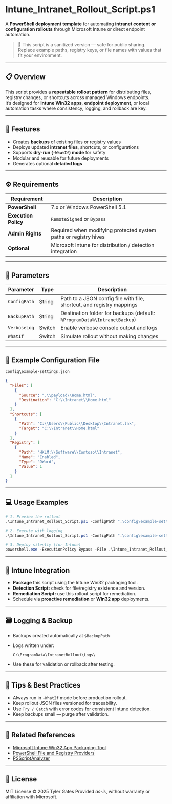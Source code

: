 # Intune_Intranet_Rollout_Script.ps1

A **PowerShell deployment template** for automating **intranet content or configuration rollouts** through Microsoft Intune or direct endpoint automation.

> 🧩 This script is a sanitized version — safe for public sharing.  
> Replace example paths, registry keys, or file names with values that fit your environment.

---

## 📋 Overview

This script provides a **repeatable rollout pattern** for distributing files, registry changes, or shortcuts across managed Windows endpoints.  
It’s designed for **Intune Win32 apps**, **endpoint deployment**, or local automation tasks where consistency, logging, and rollback are key.

---

## 🚀 Features

- Creates **backups** of existing files or registry values  
- Deploys updated **intranet files**, shortcuts, or configurations  
- Supports **dry-run (`-WhatIf`) mode** for safety  
- Modular and reusable for future deployments  
- Generates optional **detailed logs**

---

## ⚙️ Requirements

| Requirement | Description |
|--------------|-------------|
| **PowerShell** | 7.x or Windows PowerShell 5.1 |
| **Execution Policy** | `RemoteSigned` or `Bypass` |
| **Admin Rights** | Required when modifying protected system paths or registry hives |
| **Optional** | Microsoft Intune for distribution / detection integration |

---

## 🧠 Parameters

| Parameter | Type | Description |
|------------|------|-------------|
| `ConfigPath` | String | Path to a JSON config file with file, shortcut, and registry mappings |
| `BackupPath` | String | Destination folder for backups (default: `%ProgramData%\IntranetBackup`) |
| `VerboseLog` | Switch | Enable verbose console output and logs |
| `WhatIf` | Switch | Simulate rollout without making changes |

---

## 🧾 Example Configuration File

`config\example-settings.json`

```json
{
  "Files": [
    {
      "Source": ".\\payload\\Home.html",
      "Destination": "C:\\Intranet\\Home.html"
    }
  ],
  "Shortcuts": [
    {
      "Path": "C:\\Users\\Public\\Desktop\\Intranet.lnk",
      "Target": "C:\\Intranet\\Home.html"
    }
  ],
  "Registry": [
    {
      "Path": "HKLM:\\Software\\Contoso\\Intranet",
      "Name": "Enabled",
      "Type": "DWord",
      "Value": 1
    }
  ]
}
````

---

## 💻 Usage Examples

```powershell
# 1. Preview the rollout
.\Intune_Intranet_Rollout_Script.ps1 -ConfigPath ".\config\example-settings.json" -WhatIf

# 2. Execute with logging
.\Intune_Intranet_Rollout_Script.ps1 -ConfigPath ".\config\example-settings.json" -VerboseLog

# 3. Deploy silently (for Intune)
powershell.exe -ExecutionPolicy Bypass -File .\Intune_Intranet_Rollout_Script.ps1
```

---

## 🧱 Intune Integration

* **Package** this script using the Intune Win32 packaging tool.
* **Detection Script:** check for file/registry existence and version.
* **Remediation Script:** use this rollout script for remediation.
* Schedule via **proactive remediation** or **Win32 app** deployments.

---

## 🗃 Logging & Backup

* Backups created automatically at `$BackupPath`
* Logs written under:

  ```
  C:\ProgramData\IntranetRollout\Logs\
  ```
* Use these for validation or rollback after testing.

---

## 🧩 Tips & Best Practices

* Always run in `-WhatIf` mode before production rollout.
* Keep rollout JSON files versioned for traceability.
* Use `Try / Catch` with error codes for consistent Intune detection.
* Keep backups small — purge after validation.

---

## 🧰 Related References

* [Microsoft Intune Win32 App Packaging Tool](https://learn.microsoft.com/mem/intune/apps/apps-win32-app-management)
* [PowerShell File and Registry Providers](https://learn.microsoft.com/powershell/scripting/learn/deep-dives/everything-about-providers)
* [PSScriptAnalyzer](https://www.powershellgallery.com/packages/PSScriptAnalyzer)

---

## 🪪 License

MIT License © 2025 Tyler Gates
Provided *as-is*, without warranty or affiliation with Microsoft.

```
